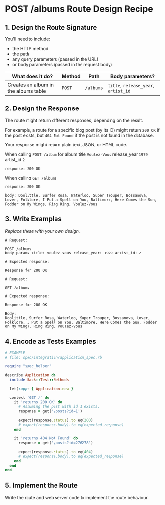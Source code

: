 # POST /albums Route Design Recipe
## 1. Design the Route Signature

You'll need to include:
  * the HTTP method
  * the path
  * any query parameters (passed in the URL)
  * or body parameters (passed in the request body)

|What does it do?|Method|Path|Body parameters?|
|--|--|--|--|
|Creates an album in the albums table|`POST`|`/albums`|`title`, `release_year`, `artist_id`|

## 2. Design the Response

The route might return different responses, depending on the result.

For example, a route for a specific blog post (by its ID) might return `200 OK` if the post exists, but `404 Not Found` if the post is not found in the database.

Your response might return plain text, JSON, or HTML code. 

When calling `POST /album` for album title `Voulez-Vous` release_year `1979` artist_id `2`
```
response: 200 OK
```

When calling `GET /albums`
```
response: 200 OK

body: Doolittle, Surfer Rosa, Waterloo, Super Trouper, Bossanova, Lover, Folklore, I Put a Spell on You, Baltimore, Here Comes the Sun, Fodder on My Wings, Ring Ring, Voulez-Vous
```

## 3. Write Examples

_Replace these with your own design._

```
# Request:

POST /albums
body params title: Voulez-Vous release_year: 1979 artist_id: 2

# Expected response:

Response for 200 OK
```

```
# Request:

GET /albums

# Expected response:

Response for 200 OK

Body:
Doolittle, Surfer Rosa, Waterloo, Super Trouper, Bossanova, Lover, Folklore, I Put a Spell on You, Baltimore, Here Comes the Sun, Fodder on My Wings, Ring Ring, Voulez-Vous
```

## 4. Encode as Tests Examples

```ruby
# EXAMPLE
# file: spec/integration/application_spec.rb

require "spec_helper"

describe Application do
  include Rack::Test::Methods

  let(:app) { Application.new }

  context "GET /" do
    it 'returns 200 OK' do
      # Assuming the post with id 1 exists.
      response = get('/posts?id=1')

      expect(response.status).to eq(200)
      # expect(response.body).to eq(expected_response)
    end

    it 'returns 404 Not Found' do
      response = get('/posts?id=276278')

      expect(response.status).to eq(404)
      # expect(response.body).to eq(expected_response)
    end
  end
end
```

## 5. Implement the Route

Write the route and web server code to implement the route behaviour.